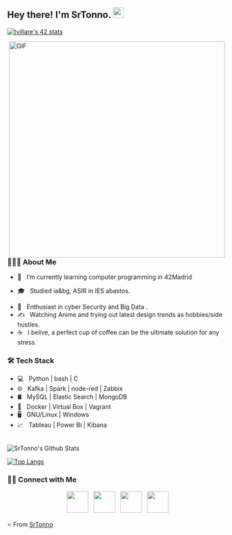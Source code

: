 <h2> Hey there! I'm SrTonno. <img src="https://github.com/souvikguria98/souvikguria98/blob/master/Hi.gif" width="25"></h2>

[![tvillare's 42 stats](https://badge42.vercel.app/api/v2/clhul583x003508l1f7vqc4ho/stats?cursusId=21&coalitionId=64)](https://profile.intra.42.fr/users/tvillare)


<img align="right" alt="GIF" src="https://media3.giphy.com/media/v1.Y2lkPTc5MGI3NjExOTQwM2MxNTljODE0ZmM2NGY0ZGE0YzA5ODEzYTk5OTkwNDA1M2Q0MSZlcD12MV9pbnRlcm5hbF9naWZzX2dpZklkJmN0PWc/ZVik7pBtu9dNS/giphy.gif" width="500"/>
<h3> 👨🏻‍💻 About Me </h3>

- 🔭 &nbsp; I’m currently learning  computer programming in 42Madrid
<!-- 🤔 &nbsp; Exploring new technologies and developing software solutions and quick hacks.-->
- 🎓 &nbsp; Studied ia&bg, ASIR in IES abastos.
<!-- 💼 &nbsp; Android developer and front-end web developer.-->
- 🌱 &nbsp; Enthusiast in cyber Security and Big Data .
- ✍️ &nbsp; Watching Anime and trying out latest design trends as hobbies/side hustles.
- ☕ &nbsp; I belive, a perfect cup of coffee can be the ultimate solution for any stress. 

<h3>🛠 Tech Stack</h3>

- 💻 &nbsp; Python | bash | C  
- 🌐 &nbsp; Kafka | Spark | node-red | Zabbix
- 🛢 &nbsp; MySQL | Elastic Search | MongoDB
- 🔧 &nbsp; Docker | Virtual Box | Vagrant
- 🖥 &nbsp; GNU/Linux | Windows
- 📈 &nbsp; Tableau | Power Bi | Kibana

<br>

<img align="center" src="https://github-readme-stats.vercel.app/api?username=SrTonno&include_all_commits=true&count_private=true&show_icons=true&line_height=20&title_color=7A7ADB&icon_color=2234AE&text_color=D3D3D3&bg_color=0,000000,130F40" alt="SrTonno's Github Stats">

</br>

[![Top Langs](https://github-readme-stats.vercel.app/api/top-langs/?username=SrTonno&layout=compact&text_color=daf7dc&bg_color=151515)](https://github.com/SrTonno/github-readme-stats)


<h3> 🤝🏻 Connect with Me </h3>

<p align="center">
&nbsp; <a href="https://profile.intra.42.fr/users/tvillare" target="_blank" rel="noopener noreferrer"><img src="https://profile.intra.42.fr/assets/42_logo-7dfc9110a5319a308863b96bda33cea995046d1731cebb735e41b16255106c12.svg" width="50" /></a>  
&nbsp; <a href="https://www.instagram.com/Sr.Tonno/" target="_blank" rel="noopener noreferrer"><img src="https://img.icons8.com/plasticine/100/000000/instagram-new.png" width="50" /></a>  
&nbsp; <a href="https://www.linkedin.com/in/tono-villarejo-reig-b60554263/" target="_blank" rel="noopener noreferrer"><img src="https://img.icons8.com/plasticine/100/000000/linkedin.png" width="50" /></a>
&nbsp; <a href="mailto:tonovillarejo@gmail.com" target="_blank" rel="noopener noreferrer"><img src="https://img.icons8.com/plasticine/100/000000/gmail.png"  width="50" /></a>
</p>

⭐️ From [SrTonno](https://github.com/SrTonno)
